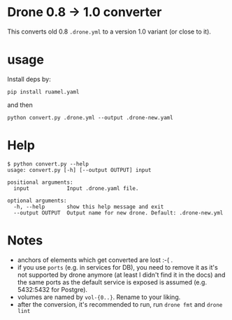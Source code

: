 # Drone 0.8 -> 1.0 converter
This converts old 0.8 `.drone.yml` to a version 1.0 variant (or close to it).

# usage
Install deps by:
```
pip install ruamel.yaml
```
and then
```
python convert.py .drone.yml --output .drone-new.yaml
```

# Help
```
$ python convert.py --help
usage: convert.py [-h] [--output OUTPUT] input

positional arguments:
  input            Input .drone.yaml file.

optional arguments:
  -h, --help       show this help message and exit
  --output OUTPUT  Output name for new drone. Default: .drone-new.yml
```

# Notes
* anchors of elements which get converted are lost :-( . 
* if you use `ports` (e.g. in services for DB), you need to remove it as it's
 not supported by drone anymore (at least I didn't find it in the docs) and the same ports
 as the default service is exposed is assumed (e.g. 5432:5432 for Postgre).
* volumes are named by `vol-{0..}`. Rename to your liking.
* after the conversion, it's recommended to run, run `drone fmt` and `drone lint`
